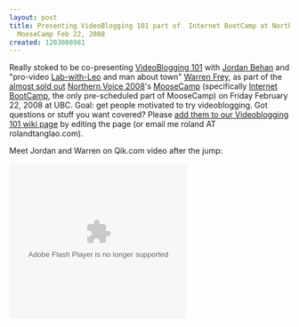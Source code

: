 ```yaml
---
layout: post
title: Presenting VideoBlogging 101 part of  Internet BootCamp at Northern Voice 2008
  MooseCamp Feb 22, 2008
created: 1203088981
---
```

<p>Really stoked to be co-presenting <a href="http://2008.northernvoice.ca/news/2008/01/27/videoblogging-101">VideoBlogging 101</a> with <a href="http://wiki.northernvoice.ca/VideoOneOhOne">Jordan Behan</a> and "pro-video <a href="http://www.labwithleo.com/">Lab-with-Leo</a> and man about town" <a href="http://www.freyburg.com/">Warren Frey</a>, as part of the <a href="http://2008.northernvoice.ca/blog/darren-barefoot/we-sold-out-again">almost sold out</a> <a href="http://2008.northernvoice.ca/">Northern Voice 2008</a>'s <a href="http://wiki.northernvoice.ca/MooseCamp2008">MooseCamp</a> (specifically <a href="http://2008.northernvoice.ca/blog/travis-smith/whats-internet-bootcamp">Internet BootCamp</a>, the only pre-scheduled part of MooseCamp) on Friday February 22, 2008 at UBC. Goal: get people motivated to try videoblogging. Got questions or stuff you want covered? Please <a href="http://wiki.northernvoice.ca/VideoOneOhOne">add them to our Videoblogging 101 wiki page</a> by editing the page (or email me roland AT rolandtanglao.com).</p>
<p>Meet Jordan and Warren on Qik.com video after the jump:</p>
<!--break-->
<object classid="clsid:d27cdb6e-ae6d-11cf-96b8-444553540000" codebase="http://fpdownload.macromedia.com/pub/shockwave/cabs/flash/swflash.cab#version=8,0,0,0" width="320" height="280" id="thumbnail" align="middle" style="position:relative;"><param name="allowScriptAccess" value="always" /><param name="swLiveConnect" value="true" /><param name="movie" value="http://qik.com/player.swf?streamname=a61c09df37bc48389497d6311e93d5f9&vid=20536&playback=false&polling=false&user=roland&userlock=true&islive=&username=anonymous" /><param name="quality" value="high" /><param name="wmode" value="transparent" /><embed src="http://qik.com/player.swf?streamname=a61c09df37bc48389497d6311e93d5f9&vid=20536&playback=false&polling=false&user=roland&userlock=true&islive=&username=anonymous" quality="high" wmode="transparent" width="320" height="280" name="thumbnail" align="middle" allowScriptAccess="always" swLiveConnect="true" type="application/x-shockwave-flash" pluginspage="http://www.macromedia.com/go/getflashplayer"  /></object>
